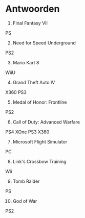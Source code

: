 # Antwoorden

1. Final Fantasy VII

PS

2. Need for Speed Underground

PS2

3. Mario Kart 8
   
WiiU

4. Grand Theft Auto IV
   
X360
PS3

5. Medal of Honor: Frontline
   
PS2

6. Call of Duty: Advanced Warfare
   
PS4
XOne
PS3
X360

7. Microsoft Flight Simulator
   
PC

8. Link's Crossbow Training
   
Wii

9.  Tomb Raider
    
PS

10. God of War

PS2